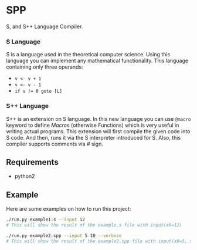 # SPP
S, and S++ Language Compiler.

### S Language
S is a language used in the theoretical computer science. Using this language you can implement any mathematical functionality.
This language containing only three operands:
- `v <- v + 1`
- `v <- v - 1`
- `if v != 0 goto [L]`

### S++ Language
S++ is an extension on S language. In this new language you can use `@macro` keyword to define *Macro*s (otherwise Functions)
which is very useful in writing actual programs. This extension will first compile the given code into S code. And then,
runs it via the S interpreter introduced for S. Also, this compiler supports comments via *#* sign.

## Requirements
- python2

## Example
Here are some examples on how to run this project:
```bash
./run.py example1.s --input 12
# This will show the result of the example.s file with input(x0=12)

./run.py example2.spp --input 5 10 --verbose
# This will show the result of the example2.spp file with input(x0=5, x1=10)
```
